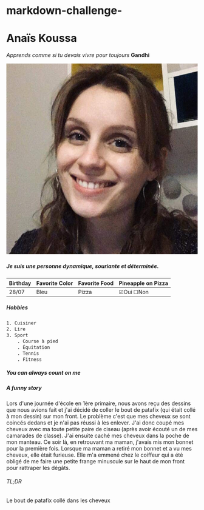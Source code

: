 # markdown-challenge-

# Anaïs Koussa #

*Apprends comme si tu devais vivre pour toujours* **Gandhi**

![photo](photo.jpg)



##### Je suis une personne dynamique, souriante et déterminée. #####

Birthday | Favorite Color | Favorite Food | Pineapple on Pizza
---------|---------------|----------------|-------------------
28/07    |      Bleu     |      Pizza     | &#9745;Oui &#9744;Non


##### Hobbies #####
    1. Cuisiner
    2. Lire 
    3. Sport 
        . Course à pied 
        . Équitation 
        . Tennis
        . Fitness

##### You can always count on me #####


##### A funny story #####
Lors d'une journée d'école en 1ère primaire, nous avons reçu des dessins que nous avions fait et j'ai décidé de coller le bout de patafix (qui était collé à mon dessin) sur mon front. Le problème c'est que mes cheveux se sont coincés dedans et je n'ai pas réussi à les enlever. J'ai donc coupé mes cheveux avec ma toute petite paire de ciseau (après avoir écouté un de mes camarades de classe). J'ai ensuite caché mes cheveux dans la poche de mon manteau. Ce soir là, en retrouvant ma maman, j'avais mis mon bonnet pour la première fois. Lorsque ma maman a retiré mon bonnet et a vu mes cheveux, elle était furieuse. Elle m'a emmené chez le coiffeur qui a été obligé de me faire une petite frange minuscule sur le haut de mon front pour rattraper les dégâts.

###### TL;DR ######
Le bout de patafix collé dans les cheveux

        

        





